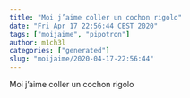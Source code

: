 ```yaml
---
title: "Moi j’aime coller un cochon rigolo"
date: "Fri Apr 17 22:56:44 CEST 2020"
tags: ["moijaime", "pipotron"]
author: m1ch3l
categories: ["generated"]
slug: "moijaime/2020-04-17-22:56:44"
---
```


Moi j’aime coller un cochon rigolo
